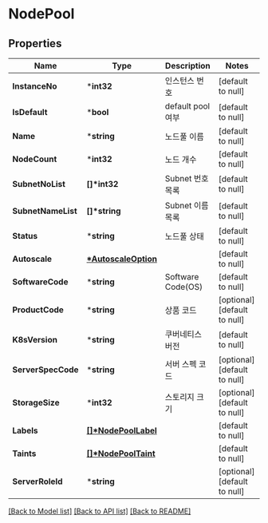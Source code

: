 # NodePool

## Properties
Name | Type | Description | Notes
------------ | ------------- | ------------- | -------------
**InstanceNo** | ***int32** | 인스턴스 번호 | [default to null]
**IsDefault** | ***bool** | default pool 여부 | [default to null]
**Name** | ***string** | 노드풀 이름 | [default to null]
**NodeCount** | ***int32** | 노드 개수 | [default to null]
**SubnetNoList** | **[]\*int32** | Subnet 번호 목록 | [default to null]
**SubnetNameList** | **[]\*string** | Subnet 이름 목록 | [default to null]
**Status** | ***string** | 노드풀 상태 | [default to null]
**Autoscale** | **[*AutoscaleOption](AutoscaleOption.md)** |  | [default to null]
**SoftwareCode** | ***string** | Software Code(OS) | [default to null]
**ProductCode** | ***string** | 상품 코드 | [optional] [default to null]
**K8sVersion** | ***string** | 쿠버네티스 버전 | [default to null]
**ServerSpecCode** | ***string** | 서버 스펙 코드 | [optional] [default to null]
**StorageSize** | ***int32** | 스토리지 크기 | [optional] [default to null]
**Labels** | **[[]\*NodePoolLabel](NodePoolLabel.md)** |  | [default to null]
**Taints** | **[[]\*NodePoolTaint](NodePoolTaint.md)** |  | [default to null]
**ServerRoleId** | ***string** |  | [optional] [default to null]

[[Back to Model list]](../README.md#documentation-for-models) [[Back to API list]](../README.md#documentation-for-api-endpoints) [[Back to README]](../README.md)


